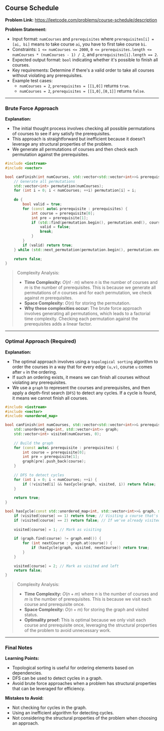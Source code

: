 ## Course Schedule
**Problem Link:** https://leetcode.com/problems/course-schedule/description

**Problem Statement:**
- Input format: `numCourses` and `prerequisites` where `prerequisites[i] = [ai, bi]` means to take course `ai`, you have to first take course `bi`.
- Constraints: `1 <= numCourses <= 2000`, `0 <= prerequisites.length <= numCourses * (numCourses - 1) / 2`, and `prerequisites[i].length == 2`.
- Expected output format: `bool` indicating whether it's possible to finish all courses.
- Key requirements: Determine if there's a valid order to take all courses without violating any prerequisites.
- Example test cases:
  - `numCourses = 2`, `prerequisites = [[1,0]]` returns `true`.
  - `numCourses = 2`, `prerequisites = [[1,0],[0,1]]` returns `false`.

---

### Brute Force Approach
**Explanation:**
- The initial thought process involves checking all possible permutations of courses to see if any satisfy the prerequisites.
- This approach is straightforward but inefficient because it doesn't leverage any structural properties of the problem.
- We generate all permutations of courses and then check each permutation against the prerequisites.

```cpp
#include <iostream>
#include <vector>

bool canFinish(int numCourses, std::vector<std::vector<int>>& prerequisites) {
    // Generate all permutations
    std::vector<int> permutation(numCourses);
    for (int i = 0; i < numCourses; ++i) permutation[i] = i;
    
    do {
        bool valid = true;
        for (const auto& prerequisite : prerequisites) {
            int course = prerequisite[0];
            int pre = prerequisite[1];
            if (std::find(permutation.begin(), permutation.end(), course) < std::find(permutation.begin(), permutation.end(), pre)) {
                valid = false;
                break;
            }
        }
        if (valid) return true;
    } while (std::next_permutation(permutation.begin(), permutation.end()));
    
    return false;
}
```

> Complexity Analysis:
> - **Time Complexity:** $O(n! \cdot m)$ where $n$ is the number of courses and $m$ is the number of prerequisites. This is because we generate all permutations of $n$ courses and for each permutation, we check against $m$ prerequisites.
> - **Space Complexity:** $O(n)$ for storing the permutation.
> - **Why these complexities occur:** The brute force approach involves generating all permutations, which leads to a factorial time complexity. Checking each permutation against the prerequisites adds a linear factor.

---

### Optimal Approach (Required)
**Explanation:**
- The optimal approach involves using a `topological sorting` algorithm to order the courses in a way that for every edge `(u,v)`, course `u` comes after `v` in the ordering.
- If such an ordering exists, it means we can finish all courses without violating any prerequisites.
- We use a `graph` to represent the courses and prerequisites, and then apply a depth-first search (`DFS`) to detect any cycles. If a cycle is found, it means we cannot finish all courses.

```cpp
#include <iostream>
#include <vector>
#include <unordered_map>

bool canFinish(int numCourses, std::vector<std::vector<int>>& prerequisites) {
    std::unordered_map<int, std::vector<int>> graph;
    std::vector<int> visited(numCourses, 0);
    
    // Build the graph
    for (const auto& prerequisite : prerequisites) {
        int course = prerequisite[0];
        int pre = prerequisite[1];
        graph[pre].push_back(course);
    }
    
    // DFS to detect cycles
    for (int i = 0; i < numCourses; ++i) {
        if (!visited[i] && hasCycle(graph, visited, i)) return false;
    }
    
    return true;
}

bool hasCycle(const std::unordered_map<int, std::vector<int>>& graph, std::vector<int>& visited, int course) {
    if (visited[course] == 1) return true; // Visiting a course that's currently being visited means a cycle
    if (visited[course] == 2) return false; // If we've already visited and left this course, no cycle
    
    visited[course] = 1; // Mark as visiting
    
    if (graph.find(course) != graph.end()) {
        for (int nextCourse : graph.at(course)) {
            if (hasCycle(graph, visited, nextCourse)) return true;
        }
    }
    
    visited[course] = 2; // Mark as visited and left
    return false;
}
```

> Complexity Analysis:
> - **Time Complexity:** $O(n + m)$ where $n$ is the number of courses and $m$ is the number of prerequisites. This is because we visit each course and prerequisite once.
> - **Space Complexity:** $O(n + m)$ for storing the graph and visited status.
> - **Optimality proof:** This is optimal because we only visit each course and prerequisite once, leveraging the structural properties of the problem to avoid unnecessary work.

---

### Final Notes

**Learning Points:**
- Topological sorting is useful for ordering elements based on dependencies.
- DFS can be used to detect cycles in a graph.
- Avoid brute force approaches when a problem has structural properties that can be leveraged for efficiency.

**Mistakes to Avoid:**
- Not checking for cycles in the graph.
- Using an inefficient algorithm for detecting cycles.
- Not considering the structural properties of the problem when choosing an approach.